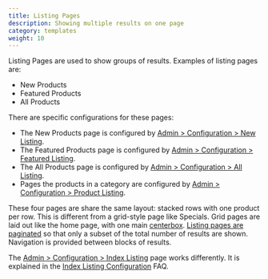 ```yaml
---
title: Listing Pages 
description: Showing multiple results on one page 
category: templates
weight: 10
---
```


Listing Pages are used to show groups of results.  Examples of listing pages are: 

- New Products 
- Featured Products
- All Products

There are specific configurations for these pages: 

- The New Products page is configured by [Admin > Configuration > New Listing](/user/admin_pages/configuration/configuration_newlisting/).
- The Featured Products page is configured by [Admin > Configuration > Featured Listing](/user/admin_pages/configuration/configuration_featuredlisting/).
- The All Products page is configured by [Admin > Configuration > All Listing](/user/admin_pages/configuration/configuration_alllisting/).
- Pages the products in a category are configured by [Admin > Configuration > Product Listing](/user/admin_pages/configuration/configuration_productlisting/).

These four pages are share the same layout: stacked rows with one product per row.  This is different from a grid-style page like Specials.  Grid pages are laid out like the home page, with one main [centerbox](/user/template/centerboxes/). 
[Listing pages are paginated](/user/template/pagination/) so that only a subset of the total number of results are shown.  Navigation is provided between blocks of results. 

The [Admin > Configuration > Index Listing](/user/admin_pages/configuration/configuration_indexlisting/) page works differently.  It is explained in the [Index Listing Configuration](/user/template/index_listing) FAQ. 


